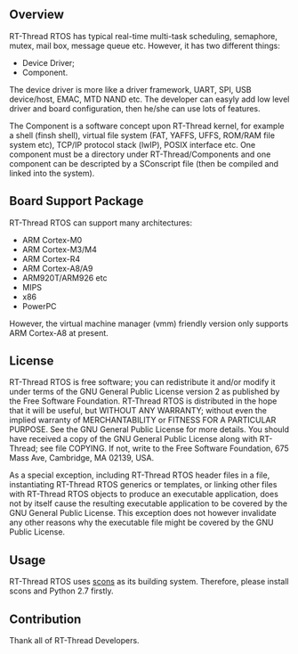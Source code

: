 ## Overview ##

RT-Thread RTOS has typical real-time multi-task scheduling, semaphore, mutex, mail box, message queue etc. However, it has two different things:

* Device Driver;
* Component. 

The device driver is more like a driver framework, UART, SPI, USB device/host, EMAC, MTD NAND etc. The developer can easyly add low level driver and board configuration, then he/she can use lots of features. 

The Component is a software concept upon RT-Thread kernel, for example a shell (finsh shell), virtual file system (FAT, YAFFS, UFFS, ROM/RAM file system etc), TCP/IP protocol stack (lwIP), POSIX interface etc. One component must be a directory under RT-Thread/Components and one component can be descripted by a SConscript file (then be compiled and linked into the system).

## Board Support Package ##

RT-Thread RTOS can support many architectures:

* ARM Cortex-M0
* ARM Cortex-M3/M4
* ARM Cortex-R4
* ARM Cortex-A8/A9
* ARM920T/ARM926 etc
* MIPS 
* x86
* PowerPC

However, the virtual machine manager (vmm) friendly version only supports ARM Cortex-A8 at present.

## License ##

RT-Thread RTOS is free software; you can redistribute it and/or modify it under terms of the GNU General Public License version 2 as published by the Free Software Foundation. RT-Thread RTOS is distributed in the hope that it will be useful, but WITHOUT ANY WARRANTY; without even the implied warranty of MERCHANTABILITY or FITNESS FOR A PARTICULAR PURPOSE. See the GNU General Public License for more details. You should have received a copy of the GNU General Public License along with RT-Thread; see file COPYING. If not, write to the Free Software Foundation, 675 Mass Ave, Cambridge, MA 02139, USA.

As a special exception, including RT-Thread RTOS header files in a file, instantiating RT-Thread RTOS generics or templates, or linking other files with RT-Thread RTOS objects to produce an executable application, does not by itself cause the resulting executable application to be covered by the GNU General Public License. This exception does not however invalidate any other reasons why the executable file might be covered by the GNU Public License.

## Usage ##

RT-Thread RTOS uses [scons](http://www.scons.org) as its building system. Therefore, please install scons and Python 2.7 firstly. 

## Contribution ##

Thank all of RT-Thread Developers. 
